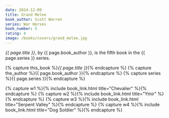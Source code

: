 ```yaml
---
date: 2024-12-09
title: Grand Melee
book_author: Scott Warren
series: War Horses
book_number: 5
rating: 4
image: /books/covers/grand_melee.jpg
---
```


<cite class="book-title">{{ page.title }}</cite>, by <span
class="author-name">{{ page.book_author }}</span>, is the fifth book in the
<span class="book-series">{{ page.series }}</span> series.

{% capture this_book %}<cite class="book-title">{{ page.title }}</cite>{% endcapture %}
{% capture the_author %}<span class="author-name">{{ page.book_author }}</span>{% endcapture %}
{% capture series %}<span class="book-series">{{ page.series }}</span>{% endcapture %}

{% capture w1 %}{% include book_link.html title="Chevalier" %}{% endcapture %}
{% capture w2 %}{% include book_link.html title="Ymir" %}{% endcapture %}
{% capture w3 %}{% include book_link.html title="Serpent Valley" %}{% endcapture %}
{% capture w4 %}{% include book_link.html title="Dog Soldier" %}{% endcapture %}
